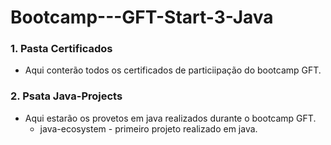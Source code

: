 # Bootcamp---GFT-Start-3-Java

### 1. Pasta Certificados
  - Aqui conterão todos os certificados de particiipação do bootcamp GFT.

### 2. Psata Java-Projects
  - Aqui estarão os provetos em java realizados durante o bootcamp GFT.
    - java-ecosystem - primeiro projeto realizado em java.

